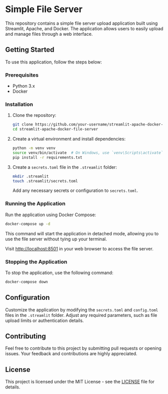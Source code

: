 # Simple File Server

This repository contains a simple file server upload application built using Streamlit, Apache, and Docker. The application allows users to easily upload and manage files through a web interface.

## Getting Started

To use this application, follow the steps below:

### Prerequisites

- Python 3.x
- Docker

### Installation

1. Clone the repository:

   ```bash
   git clone https://github.com/your-username/streamlit-apache-docker-file-server.git
   cd streamlit-apache-docker-file-server
   ```

2. Create a virtual environment and install dependencies:

   ```bash
   python -m venv venv
   source venv/bin/activate  # On Windows, use `venv\Scripts\activate`
   pip install -r requirements.txt
   ```

3. Create a `secrets.toml` file in the `.streamlit` folder:

   ```bash
   mkdir .streamlit
   touch .streamlit/secrets.toml
   ```

   Add any necessary secrets or configuration to `secrets.toml`.

### Running the Application

Run the application using Docker Compose:

```bash
docker-compose up -d
```

This command will start the application in detached mode, allowing you to use the file server without tying up your terminal.

Visit [http://localhost:8501](http://localhost:8501) in your web browser to access the file server.

### Stopping the Application

To stop the application, use the following command:

```bash
docker-compose down
```

## Configuration

Customize the application by modifying the `secrets.toml` and `config.toml` files in the `.streamlit` folder. Adjust any required parameters, such as file upload limits or authentication details.

## Contributing

Feel free to contribute to this project by submitting pull requests or opening issues. Your feedback and contributions are highly appreciated.

## License

This project is licensed under the MIT License - see the [LICENSE](LICENSE) file for details.
